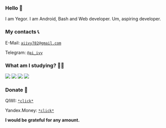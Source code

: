 ### Hello 👋
I am Yegor. I am Android, Bash and Web developer. Um, aspiring developer.

### My contacts 📞
E-Mail: <a href="mailto:aiivy782@gmail.com">`aiivy782@gmail.com`</a>

Telegram: <a href="https://t.me/ai_ivy">`@ai_ivy`</a>

### What am I studying? 👨‍💻

<img src="https://img.shields.io/badge/-Python-blue?style=flat-square" /> <img src="https://img.shields.io/badge/-JavaScript-yellow?style=flat-square" /> <img src="https://img.shields.io/badge/-C++-9cf?style=flat-square" /> <img src="https://img.shields.io/badge/-Ruby-red?style=flat-square" />

### Donate 🍩

QIWI: <a href="https://qiwi.com/p/79216205919">`*click*`</a>

Yandex.Money: <a href="https://money.yandex.ru/to/410018066862883">`*click*`</a>

**I would be grateful for any amount.**
<!--
**aiivy782/aiivy782** is a ✨ _special_ ✨ repository because its `README.md` (this file) appears on your GitHub profile.

Here are some ideas to get you started:

- 🔭 I’m currently working on ...
- 🌱 I’m currently learning ...
- 👯 I’m looking to collaborate on ...
- 🤔 I’m looking for help with ...
- 💬 Ask me about ...
- 📫 How to reach me: ...
- 😄 Pronouns: ...
- ⚡ Fun fact: ...
-->
